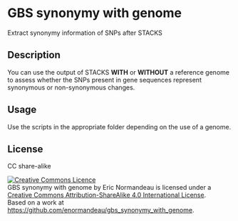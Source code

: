 # GBS synonymy with genome

Extract synonymy information of SNPs after STACKS

## Description

You can use the output of STACKS **WITH** or **WITHOUT** a reference genome to
assess whether the SNPs present in gene sequences represent synonymous or
non-synonymous changes.

## Usage

Use the scripts in the appropriate folder depending on the use of a genome.

## License

CC share-alike

<a rel="license" href="http://creativecommons.org/licenses/by-sa/4.0/"><img alt="Creative Commons Licence" style="border-width:0" src="https://i.creativecommons.org/l/by-sa/4.0/88x31.png" /></a><br /><span xmlns:dct="http://purl.org/dc/terms/" property="dct:title">GBS synonymy with genome</span> by <span xmlns:cc="http://creativecommons.org/ns#" property="cc:attributionName">Eric Normandeau</span> is licensed under a <a rel="license" href="http://creativecommons.org/licenses/by-sa/4.0/">Creative Commons Attribution-ShareAlike 4.0 International License</a>.<br />Based on a work at <a xmlns:dct="http://purl.org/dc/terms/" href="https://github.com/enormandeau/gbs_synonymy_with_genome" rel="dct:source">https://github.com/enormandeau/gbs_synonymy_with_genome</a>.
